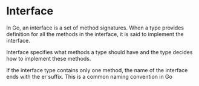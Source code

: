 # Interface

In Go, an interface is a set of method signatures. When a type provides definition for all the methods in the interface, it is said to implement the interface.

Interface specifies what methods a type should have and the type decides how to implement these methods.

If the interface type contains only one method, the name of the interface ends with the er suffix. This is a common naming convention in Go
